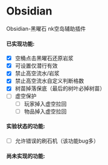 # Obsidian  
Obsidian-黑曜石 nk空岛辅助插件  
#### 已实现功能:  
 - [X] 空桶点击黑曜石还原岩浆  
 - [X] 可设置仅潜行有效  
 - [X] 禁止高空流水/岩浆  
 - [X] 禁止高空流水自定义判断格数  
 - [X] 树苗掉落保底（最后的树叶必掉树苗）  
 - [ ] 虚空保护
    - [ ] 玩家掉入虚空拉回
    - [ ] 物品掉入虚空拉回 
#### 实验状态的功能:  
 - [ ] 允许错误的刷石机（该功能bug多）  
#### 尚未实现的功能:  